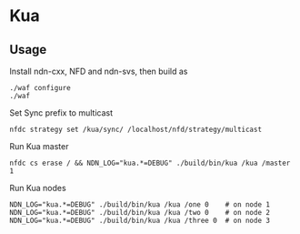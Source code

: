 # Kua

## Usage

Install ndn-cxx, NFD and ndn-svs, then build as
```
./waf configure
./waf
```

Set Sync prefix to multicast
```
nfdc strategy set /kua/sync/ /localhost/nfd/strategy/multicast
```

Run Kua master
```
nfdc cs erase / && NDN_LOG="kua.*=DEBUG" ./build/bin/kua /kua /master 1
```

Run Kua nodes
```
NDN_LOG="kua.*=DEBUG" ./build/bin/kua /kua /one 0    # on node 1
NDN_LOG="kua.*=DEBUG" ./build/bin/kua /kua /two 0    # on node 2
NDN_LOG="kua.*=DEBUG" ./build/bin/kua /kua /three 0  # on node 3
```
